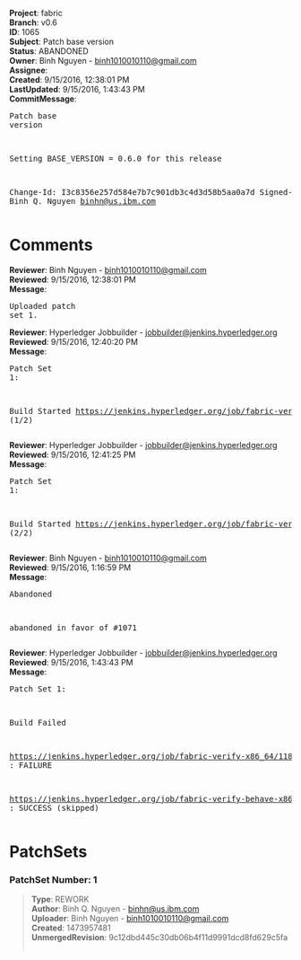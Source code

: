 <strong>Project</strong>: fabric<br><strong>Branch</strong>: v0.6<br><strong>ID</strong>: 1065<br><strong>Subject</strong>: Patch base version<br><strong>Status</strong>: ABANDONED<br><strong>Owner</strong>: Binh Nguyen - binh1010010110@gmail.com<br><strong>Assignee</strong>:<br><strong>Created</strong>: 9/15/2016, 12:38:01 PM<br><strong>LastUpdated</strong>: 9/15/2016, 1:43:43 PM<br><strong>CommitMessage</strong>:<br><pre>Patch base version

Setting BASE_VERSION = 0.6.0 for this release

Change-Id: I3c8356e257d584e7b7c901db3c4d3d58b5aa0a7d
Signed-off-by: Binh Q. Nguyen <binhn@us.ibm.com>
</pre><h1>Comments</h1><strong>Reviewer</strong>: Binh Nguyen - binh1010010110@gmail.com<br><strong>Reviewed</strong>: 9/15/2016, 12:38:01 PM<br><strong>Message</strong>: <pre>Uploaded patch set 1.</pre><strong>Reviewer</strong>: Hyperledger Jobbuilder - jobbuilder@jenkins.hyperledger.org<br><strong>Reviewed</strong>: 9/15/2016, 12:40:20 PM<br><strong>Message</strong>: <pre>Patch Set 1:

Build Started https://jenkins.hyperledger.org/job/fabric-verify-x86_64/1181/ (1/2)</pre><strong>Reviewer</strong>: Hyperledger Jobbuilder - jobbuilder@jenkins.hyperledger.org<br><strong>Reviewed</strong>: 9/15/2016, 12:41:25 PM<br><strong>Message</strong>: <pre>Patch Set 1:

Build Started https://jenkins.hyperledger.org/job/fabric-verify-behave-x86_64/103/ (2/2)</pre><strong>Reviewer</strong>: Binh Nguyen - binh1010010110@gmail.com<br><strong>Reviewed</strong>: 9/15/2016, 1:16:59 PM<br><strong>Message</strong>: <pre>Abandoned

abandoned in favor of #1071</pre><strong>Reviewer</strong>: Hyperledger Jobbuilder - jobbuilder@jenkins.hyperledger.org<br><strong>Reviewed</strong>: 9/15/2016, 1:43:43 PM<br><strong>Message</strong>: <pre>Patch Set 1:

Build Failed 

https://jenkins.hyperledger.org/job/fabric-verify-x86_64/1181/ : FAILURE

https://jenkins.hyperledger.org/job/fabric-verify-behave-x86_64/103/ : SUCCESS (skipped)</pre><h1>PatchSets</h1><h3>PatchSet Number: 1</h3><blockquote><strong>Type</strong>: REWORK<br><strong>Author</strong>: Binh Q. Nguyen - binhn@us.ibm.com<br><strong>Uploader</strong>: Binh Nguyen - binh1010010110@gmail.com<br><strong>Created</strong>: 1473957481<br><strong>UnmergedRevision</strong>: 9c12dbd445c30db06b4f11d9991dcd8fd629c5fa<br><br></blockquote>